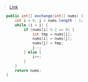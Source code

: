 > [Link](https://leetcode-cn.com/problems/diao-zheng-shu-zu-shun-xu-shi-qi-shu-wei-yu-ou-shu-qian-mian-lcof/)

```java
    public int[] exchange(int[] nums) {
        int i = 0, j = nums.length - 1;
        while (i < j) {
            if (nums[i] % 2 == 0) {
                int tmp = nums[i];
                nums[i] = nums[j];
                nums[j] = tmp;
                j--;
            } else {
                i++;
            }
        }
        return nums;
    }
```